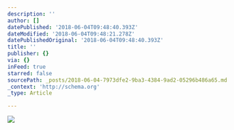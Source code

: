 ```yaml
---
description: ''
author: []
datePublished: '2018-06-04T09:48:40.393Z'
dateModified: '2018-06-04T09:48:21.278Z'
datePublishedOriginal: '2018-06-04T09:48:40.393Z'
title: ''
publisher: {}
via: {}
inFeed: true
starred: false
sourcePath: _posts/2018-06-04-7973dfe2-9ba3-4384-9ad2-05296b486a65.md
_context: 'http://schema.org'
_type: Article

---
```

![](https://the-grid-user-content.s3-us-west-2.amazonaws.com/0c948781-af83-4f2d-b1ca-a17d5d3182cd.jpg)